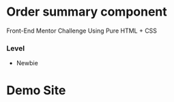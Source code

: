 # Order summary component

Front-End Mentor Challenge Using Pure HTML + CSS

### Level

- Newbie

# Demo Site
